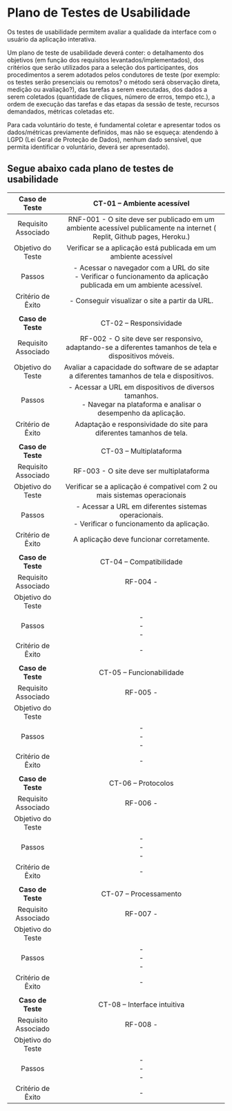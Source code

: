 # Plano de Testes de Usabilidade

Os testes de usabilidade permitem avaliar a qualidade da interface com o usuário da aplicação interativa.

Um plano de teste de usabilidade deverá conter: o detalhamento dos objetivos (em função dos requisitos levantados/implementados), dos critérios que serão utilizados para a seleção dos participantes, dos procedimentos a serem adotados pelos condutores de teste (por exemplo: os testes serão presenciais ou remotos? o método será observação direta, medição ou avaliação?), das tarefas a serem executadas, dos dados a serem coletados (quantidade de cliques, número de erros, tempo etc.), a ordem de execução das tarefas e das etapas da sessão de teste, recursos demandados, métricas coletadas etc.

Para cada voluntário do teste, é fundamental coletar e apresentar todos os dados/métricas previamente definidos, mas não se esqueça: atendendo à LGPD (Lei Geral de Proteção de Dados), nenhum dado sensível, que permita identificar o voluntário, deverá ser apresentado).

## Segue abaixo cada plano de testes de usabilidade 

| **Caso de Teste** 	| CT-01 – Ambiente acessível	|
|:---:	|:---:	|
|Requisito Associado | RNF-001	- O site deve ser publicado em um ambiente acessível publicamente na internet ( Replit, Github pages, Heroku.) |
| Objetivo do Teste 	| Verificar se a aplicação está publicada em um ambiente acessível |
| Passos 	| - Acessar o navegador com a URL do site <br> - Verificar o funcionamento da aplicação publicada em um ambiente acessível.|
|Critério de Êxito | - Conseguir visualizar o site a partir da URL. |
|  	|  	|
| **Caso de Teste** 	| CT-02 – Responsividade	|
|Requisito Associado | RF-002	- O site deve ser responsivo, adaptando-se a diferentes tamanhos de tela e dispositivos móveis.  |
| Objetivo do Teste 	| Avaliar a capacidade do software de se adaptar a diferentes tamanhos de tela e dispositivos. |
| Passos 	| - Acessar a URL em dispositivos de diversos tamanhos. <br> - Navegar na plataforma e analisar o desempenho da aplicação.|
|Critério de Êxito | Adaptação e responsividade do site para diferentes tamanhos de tela. |
|  	|  	|
| **Caso de Teste** 	| CT-03 – Multiplataforma	|
|Requisito Associado | RF-003	- O site deve ser multiplataforma |
| Objetivo do Teste 	| Verificar se a aplicação é compativel com 2 ou mais sistemas operacionais |
| Passos 	| - Acessar a URL em diferentes sistemas operacionais.  <br> - Verificar o funcionamento da aplicação. |
|Critério de Êxito | A aplicação deve funcionar corretamente. |
|  	|  	|
| **Caso de Teste** 	| CT-04 – Compatibilidade	|
|Requisito Associado | RF-004	-  |
| Objetivo do Teste 	|  |
| Passos 	| -  <br> - <br> - |
|Critério de Êxito | - |
|  	|  	|
| **Caso de Teste** 	| CT-05 – Funcionabilidade	|
|Requisito Associado | RF-005	-  |
| Objetivo do Teste 	|  |
| Passos 	| -  <br> - <br> - |
|Critério de Êxito | - |
|  	|  	|
| **Caso de Teste** 	| CT-06 – Protocolos	|
|Requisito Associado | RF-006	-  |
| Objetivo do Teste 	|  |
| Passos 	| -  <br> - <br> - |
|Critério de Êxito | - |
|  	|  	|
| **Caso de Teste** 	| CT-07 – Processamento	|
|Requisito Associado | RF-007	-  |
| Objetivo do Teste 	|  |
| Passos 	| -  <br> - <br> - |
|Critério de Êxito | - |
|  	|  	|
| **Caso de Teste** 	| CT-08 – Interface intuitiva	|
|Requisito Associado | RF-008	-  |
| Objetivo do Teste 	|  |
| Passos 	| -  <br> - <br> - |
|Critério de Êxito | - |
